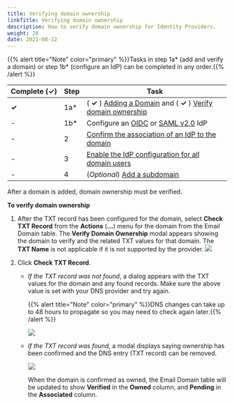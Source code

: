 ```yaml
---
title: Verifying domain ownership
linkTitle: Verifying domain ownership
description: How to verify domain ownership for Identity Providers. 
weight: 20
date: 2021-08-12
---
```


{{% alert title="Note" color="primary" %}}Tasks in step 1a\* (add and verify a domain) or step 1b\* (configure an IdP) can be completed in any order.{{% /alert %}}

| Complete (**✓)** | Step | Task |
| --- | --- | --- |
| **✓** | 1a\* | ( **✓** ) [Adding a Domain](/docs/management_guide/configuring_and_managing_identity_providers/managing_domains/adding_a_domain/) and ( **✓** ) [Verify domain ownership](#) |
| \- | 1b\* | Configure an [OIDC](/docs/management_guide/configuring_and_managing_identity_providers/managing_identity_provider_configuration/configuring_an_openid_connect_idp/) or [SAML v2.0](/docs/management_guide/configuring_and_managing_identity_providers/managing_identity_provider_configuration/configuring_a_saml_v2.0_idp/) IdP |
| \- | 2 | [Confirm the association of an IdP to the domain](/docs/management_guide/configuring_and_managing_identity_providers/enabling_identity_provider_configuration/confirming_the_association_of_an_idp_to_the_domain/) |
| \- | 3 | [Enable the IdP configuration for all domain users](/docs/management_guide/configuring_and_managing_identity_providers/enabling_identity_provider_configuration/enabling_idp_configuration_for_all_domain_users/) |
| \- | 4 | (_Optional_) [Add a subdomain](/docs/management_guide/configuring_and_managing_identity_providers/managing_domains/adding_a_subdomain/) |

After a domain is added, domain ownership must be verified.

**To verify domain ownership**

1. After the TXT record has been configured for the domain, select **Check TXT Record** from the **Actions** (**...**) menu for the domain from the Email Domain table. The **Verify Domain Ownership** modal appears showing the domain to verify and the related TXT values for that domain. The **TXT Name** is not applicable if it is not supported by the provider.
    ![](/Images/domain_check_txt.png)
2. Click **Check TXT Record**.

    * _If the TXT record was not found_, a dialog appears with the TXT values for the domain and any found records. Make sure the above value is set with your DNS provider and try again.

        {{% alert title="Note" color="primary" %}}DNS changes can take up to 48 hours to propagate so you may need to check again later.{{% /alert %}}

        ![](/Images/domain_check_txt__no_matching_txt_record.png)

    * _If the TXT record was found_, a modal displays saying ownership has been confirmed and the DNS entry (TXT record) can be removed.

        ![](/Images/domain_verified.png)

        When the domain is confirmed as owned, the Email Domain table will be updated to show **Verified** in the **Owned** column, and **Pending** in the **Associated** column.
